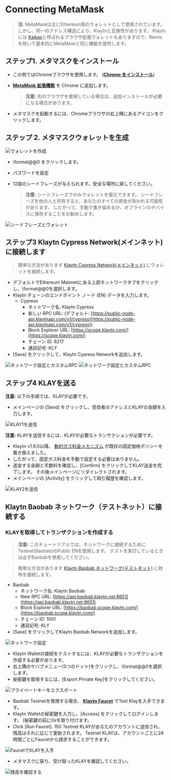 # Connecting MetaMask

> **注**: MetaMaskは主にEthereum用のウォレットとして使用されています。 しかし、同一のアドレス構造により、Klaytnと互換性があります。 Klaytnには [Kaikas](../developer-tools/#kaikas)と呼ばれるブラウザ拡張ウォレットもありますので、Remixを除いて基本的にMetaMaskと同じ機能を提供します。

## ステップ1. メタマスクをインストール <a href="#install-metamask" id="install-metamask"></a>

* この例ではChromeブラウザを使用します。 ([**Chrome をインストール**](https://www.google.com/intl/en\_us/chrome/))
*   [**MetaMask 拡張機能**](https://chrome.google.com/webstore/detail/metamask/nkbihfbeogaeaoehlefnkodbefgpgknn?hl=en) を Chrome に追加します。

    > **注意:** 別のブラウザを使用している場合は、追加インストールが必要になる場合があります。
* メタマスクを起動するには、Chromeブラウザの右上隅にあるアイコンをクリックします。

## ステップ 2. メタマスクウォレットを生成 <a href="#generate-a-metamask" id="generate-a-metamask"></a>

![ウォレットを作成](../../bapp/tutorials/img/new-to-metamask.png)

* \format@@0 をクリックします。
* パスワードを設定
*   12語のシードフレーズが与えられます。安全な場所に戻してください。

    > **注意:** シードフレーズでのみウォレットを復元できます。 シードフレーズを他の人と共有すると、あなたのすべての資金が失われる可能性があります。 したがって、手動で書き留めるか、オフラインのデバイスに保存することをお勧めします。

![シードフレーズとウォレット](../../bapp/tutorials/img/metamask-secret-backup.png)

## ステップ3 Klaytn Cypress Network(メインネット)に接続します <a href="#connect-to-klaytn-cypress-network-mainnet" id="connect-to-klaytn-cypress-network-mainnet"></a>

> 簡単な方法があります [Klaytn Cypress Network(メインネット)](https://chainlist.org/chain/8217) にウォレットを接続します。

* デフォルトでEthereum Mainnetにある上部ネットワークタブをクリックし、\format@@0を選択します。
* Klaytn チェーンのエンドポイント ノード (EN) データを入力します。
  * Cypress
    * ネットワーク名: Klaytn Cypress
    * 新しい RPC URL: (デフォルト: [https://public-node-api.klaytnapi.com/v1/cypress](https://public-node-api.klaytnapi.com/v1/cypress))
    * Block Explorer URL: [https://scope.klaytn.com/](https://scope.klaytn.com/)
    * チェーン ID: 8217
    * 通貨記号: KLY
* \[Save] をクリックして、Klaytn Cypress Networkを追加します。

![ネットワーク設定とカスタムRPC](../../bapp/tutorials/img/metamask-add-cypress-1.png) ![ネットワーク設定とカスタムRPC](../../bapp/tutorials/img/metamask-add-cypress-2.png)

## ステップ4 KLAYを送る <a href="#send-klay" id="send-klay"></a>

**注意:** 以下の手順では、KLAYが必要です。

* メインページの \[Send] をクリックし、受信者のアドレスとKLAYの金額を入力します。

![KLAY1を送信](img/metamask-send-klay-1.png)

**注意:** KLAYを送信するには、KLAYが必要なトランザクションが必要です。

* Klaytn v1.9.0以降、 [動的ガス料金メカニズム](https://medium.com/klaytn/dynamic-gas-fee-pricing-mechanism-1dac83d2689) が既存の固定価格ポリシーを置き換えました。
* したがって、固定ガス料金を手動で設定する必要はありません。
* 送金する金額と手数料を確認し、\[Confirm] をクリックしてKLAY送金を完了します。 その後メインページにリダイレクトされます。
* メインページの \[Activity] をクリックして取引履歴を確認します。

![KLAY2を送信](img/metamask-send-klay-2.png)

## Klaytn Baobab ネットワーク（テストネット）に接続する <a href="#connect-to-klaytn-baobab-network-testnet" id="connect-to-klaytn-baobab-network-testnet"></a>

### KLAYを取得してトランザクションを作成する

> **注意:** このチュートリアルでは、ネットワークに接続するためにTestnet(Baobab)のPublic ENを使用します。 テストを実行しているときは必ずBaobabを使用してください。

> 簡単な方法があります [Klaytn Baobab ネットワーク(テストネット)](https://chainlist.org/chain/1001) に財布を接続します。

* Baobab
  * ネットワーク名: Klaytn Baobab
  * New RPC URL: [https://api.baobab.klaytn.net:8651](https://api.baobab.klaytn.net:8651)
  * Block Explorer URL: [https://baobab.scope.klaytn.com/](https://baobab.scope.klaytn.com/)
  * チェーン ID: 1001
  * 通貨記号: KLY
* \[Save] をクリックしてKlaytn Baobab Networkを追加します。

![ネットワーク設定](img/connect-testnet-1.png)

* Klaytn Walletの接続をテストするには、KLAYが必要なトランザクションを作成する必要があります。
* 右上隅のケバブメニュー(3つのドット)をクリックし、\format@@0を選択します。
* 秘密鍵を取得するには、\[Export Private Key]をクリックしてください。

![プライベートキーをエクスポート](img/connect-testnet-2.png)

* Baobab Testnetを使用する場合、 [**Klaytn Faucet**](https://baobab.wallet.klaytn.foundation/access?next=faucet) でTest Klayを入手できます。
* Klaytn Walletの秘密鍵を入力し、\[Access] をクリックしてログインします。 (秘密鍵の前に0xを取り付けます。
* Click \[Run Faucet]. 150 Testnet KLAYがあなたのアカウントに送信され、残高はそれに応じて更新されます。 Testnet KLAYは、アカウントごとに24時間ごとにFaucetから請求することができます。

![FaucetでKLAYを入手](img/connect-testnet-3.png)

* メタマスクに戻り、受け取ったKLAYを確認してください。

![残高を確認する](img/connect-testnet-4.png)
